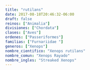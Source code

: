 ```yaml
---
title: "rutilans"
date: 2017-08-18T20:46:32-06:00
draft: false
reinos: ["Animalia"]
divisiones: ["Chordata"]
clases: ["Aves"]
ordenes: ["Passeriformes"]
familias: ["Furnariidae "]
generos: ["Xenops"]
nombre_cientifico: "Xenops rutilans"
nombre_comun: "Xenops Rayado"
nombre_ingles: "Streaked Xenops"
---
```

